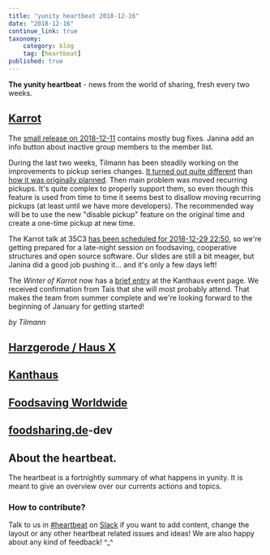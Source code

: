```yaml
---
title: "yunity heartbeat 2018-12-16"
date: "2018-12-16"
continue_link: true
taxonomy:
    category: blog
    tag: [heartbeat]
published: true
---
```


**The yunity heartbeat** - news from the world of sharing, fresh every two weeks.

## [Karrot](https://karrot.world)

The [small release on 2018-12-11](https://github.com/yunity/karrot-frontend/blob/master/CHANGELOG.md#629---2018-12-12) contains mostly bug fixes. Janina add an info button about inactive group members to the member list.

During the last two weeks, Tilmann has been steadily working on the improvements to pickup series changes. [It turned out quite different](https://github.com/yunity/karrot-backend/pull/591) than [how it was originally planned](https://community.foodsaving.world/t/better-change-handling-for-recurring-pickups/174). Then main problem was moved recurring pickups. It's quite complex to properly support them, so even though this feature is used from time to time it seems best to disallow moving recurring pickups (at least until we have more developers). The recommended way will be to use the new "disable pickup" feature on the original time and create a one-time pickup at new time.

The Karrot talk at 35C3 [has been scheduled for 2018-12-29 22:50](https://fahrplan.events.ccc.de/congress/2018/Fahrplan/events/9882.html), so we're getting prepared for a late-night session on foodsaving, cooperative structures and open source software. Our slides are still a bit meager, but Janina did a good job pushing it... and it's only a few days left!

The _Winter of Karrot_ now has a [brief entry](https://kanthaus.online/en/events/2019-01-01_winter-of-karrot) at the Kanthaus event page. We received confirmation from Tais that she will most probably attend. That makes the team from summer complete and we're looking forward to the beginning of January for getting started!

_by Tilmann_

## [Harzgerode / Haus X](http://freiefeldlage.de/)

## [Kanthaus](https://kanthaus.online)

## [Foodsaving Worldwide](https://foodsaving.world)

## [foodsharing.de](https://foodsharing.de)-dev

## About the heartbeat.
The heartbeat is a fortnightly summary of what happens in yunity. It is meant to give an overview over our currents actions and topics.

### How to contribute?
Talk to us in [#heartbeat](https://yunity.slack.com/messages/heartbeat/) on [Slack](https://slackin.yunity.org) if you want to add content, change the layout or any other heartbeat related issues and ideas! We are also happy about any kind of feedback! ^\_^

